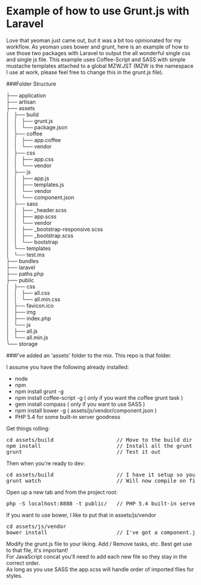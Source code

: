 Example of how to use Grunt.js with Laravel
===========================================

Love that yeoman just came out, but it was a bit too opinionated for my workflow.  As yeoman uses bower and grunt, here is an example of how to use those two packages with Laravel to output the all wonderful single css and single js file.  This example uses Coffee-Script and SASS with simple mustache templates attached to a global MZW.JST (MZW is the namespace I use at work, please feel free to change this in the grunt.js file).

###Folder Structure

├── application<br/>
├── artisan<br/>
├── assets<br/>
│   ├── build<br/>
│   │   ├── grunt.js<br/>
│   │   └── package.json<br/>
│   ├── coffee<br/>
│   │   ├── app.coffee<br/>
│   │   └── vendor<br/>
│   ├── css<br/>
│   │   ├── app.css<br/>
│   │   └── vendor<br/>
│   ├── js<br/>
│   │   ├── app.js<br/>
│   │   ├── templates.js<br/>
│   │   └── vendor<br/>
│   │       └── component.json<br/>
│   ├── sass<br/>
│   │   ├── _header.scss<br/>
│   │   ├── app.scss<br/>
│   │   └── vendor<br/>
│   │       ├── _bootstrap-responsive.scss<br/>
│   │       ├── _bootstrap.scss<br/>
│   │       └── bootstrap<br/>
│   └── templates<br/>
│       └── test.ms<br/>
├── bundles<br/>
├── laravel<br/>
├── paths.php<br/>
├── public<br/>
│   ├── css<br/>
│   │   ├── all.css<br/>
│   │   └── all.min.css<br/>
│   ├── favicon.ico<br/>
│   ├── img<br/>
│   ├── index.php<br/>
│   └── js<br/>
│       ├── all.js<br/>
│       └── all.min.js<br/>
└── storage<br/>

###I've added an 'assets' folder to the mix.  This repo is that folder.

I assume you have the following already installed:
- node
- npm
- npm install grunt -g
- npm install coffee-script -g ( only if you want the coffee grunt task )
- gem install compass ( only if you want to use SASS )
- npm install bower -g ( assets/js/vendor/component.json ) 
- PHP 5.4 for some built-in server goodness

Get things rolling:
<pre>
cd assets/build                    // Move to the build dir
npm install                        // Install all the grunt npm tasks
grunt                              // Test it out
</pre>

Then when you're ready to dev:
<pre>
cd assets/build                    // I have it setup so you can only grunt from the build dir
grunt watch                        // Will now compile on file mod
</pre>

Open up a new tab and from the project root:
<pre>
php -S localhost:8888 -t public/   // PHP 5.4 built-in server
</pre>

If you want to use bower, I like to put that in assets/js/vendor<br/>
<pre>
cd assets/js/vendor
bower install                      // I've got a component.json file in there with a few handy libraries
</pre>

Modify the grunt.js file to your liking.  Add / Remove tasks, etc.  Best get use to that file, it's important!<br/>
For JavaScript concat you'll need to add each new file so they stay in the correct order.<br/>
As long as you use SASS the app.scss will handle order of imported files for styles.<br/>